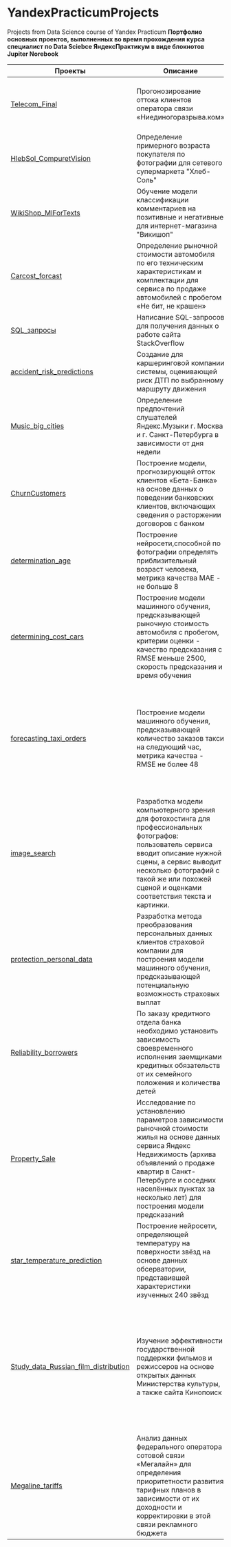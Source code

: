 # YandexPracticumProjects
 Projects from Data Science course of Yandex Practicum
**Портфолио основных проектов, выполненных во время прохождения курса специалист по Data Sciebce ЯндексПрактикум в виде блокнотов Jupiter Norebook**


| Проекты                                                                                                                                                           	| Описание                                                                                                                                                                                                                                                             	| Стек                                                                                                                                                                                                                                                                                                     	|
|-------------------------------------------------------------------------------------------------------------------------------------------------------------------	|----------------------------------------------------------------------------------------------------------------------------------------------------------------------------------------------------------------------------------------------------------------------	|----------------------------------------------------------------------------------------------------------------------------------------------------------------------------------------------------------------------------------------------------------------------------------------------------------------	|
| [Telecom_Final](https://github.com/)                                                                                  	                                        | Прогонозирование оттока клиентов оператора связи «Ниединогоразрыва.ком»                                                                                                                                                                                               | pandas, numpy, datetime, seaborn, matplotlib, phik, sklearn; models: LogisticRegression, RandomForestClassifier, CatBoostClassifier 	                                                                                                                        |
| [HlebSol_CompuretVision](https://github.com)                                                                            	                                        | Определение примерного возраста покупателя по фотографии для сетевого супермаркета "Хлеб-Соль"                                                                                                                	                                                | pandas, numpy, matplotlib, Keras                                                                                                                                                                                                               	                                                                |
| [WikiShop_MlForTexts](https://github.com)                                                 	                                                                        | Обучение модели классификации комментариев на позитивные и негативные для интернет-магазина "Викишоп"                                                                                                                           	                                | pandas, numpy, matplotlib, re, spacy, ntlk, sklearn, catboost; models:LogisticRegression, DecisionTreeClassifier, CatBoostClassifier                                                                	                                                                                                                |
| [Carcost_forcast](https://github)                                  	                                                                                                | Определение рыночной стоимости автомобиля по его техническим характеристикам и комплектации для сервиса по продаже автомобилей с пробегом «Не бит, не крашен»                                                                                                  	|                                                                                                                           	|
| [SQL_запросы](https://github.com/Innagorbunova/repo/blob/main/SQL_запросы/SQL_запросы.ipynb)                                                                      	| Написание SQL-запросов для получения данных о работе сайта StackOverflow                                                                                                                                                                                             	|                                                                                                                                                                                                                                                                      	|
| [accident_risk_predictions](https://github.com/Innagorbunova/repo/blob/main/accident_risk_predictions/accident_risk_predictions.ipynb)                            	| Создание для каршеринговой компании системы, оценивающей риск ДТП по выбранному маршруту движения                                                                                                                                                                    	|                                	|
| [Music_big_cities](https://github.com/Innagorbunova/repo/blob/main/big_cities_music/Music_big_cities.ipynb)                                                       	| Определение предпочтений слушателей Яндекс.Музыки г. Москва и г. Санкт-Петербурга в зависимости от дня недели                                                                                                                                                        	|                                                                                                                                                                                                                                                                                                 	|
| [СhurnСustomers](https://github.com/Innagorbunova/repo/blob/main/churn_customers/СhurnСustomers.ipynb)                                                            	| Построение модели, прогнозирующей отток клиентов «Бета-Банка» на основе данных о поведении банковских клиентов, включающих сведения о расторжении договоров с банком                                                                                                 	|                                                                                                                                        	|
| [determination_age](https://github.com/Innagorbunova/repo/blob/main/determination_age/determination_age.ipynb)                                                    	| Построение нейросети,способной по фотографии определять приблизительный возраст человека, метрика качества MAE - не больше 8                                                                                                                                         	| pandas, seaborn, matplotlib, tensorflow (ResNet50, ImageDataGenerator, GlobalAveragePooling2D, Dense, Sequential, Adam)                                                                                                                                                                                        	|
| [determining_cost_cars](https://github.com/Innagorbunova/repo/blob/main/determining_cost_cars/determining_cost_cars.ipynb)                                        	| Построение модели машинного обучения, предсказывающей рыночную стоимость автомобиля с пробегом, критерии оценки - качество предсказания с RMSE меньше 2500, скорость предсказания и время обучения                                                                   	| pandas, numpy, category_encoders, lightgbm, catboost, StandardScaler, GridSearchCV, cross_val_score, RandomForestRegressor, DecisionTreeRegressor, LinearRegression, CatBoostRegressor                                                                                                                         	|
| [forecasting_taxi_orders](https://github.com/Innagorbunova/repo/blob/main/forecasting_taxi_orders/forecasting_taxi_orders.ipynb)                            	| Построение модели машинного обучения, предсказывающей количество заказов такси на следующий час, метрика качества - RMSE не более 48                                                                                                                                 	| pandas, numpy, matplotlib, seaborn, seasonal_decompose, GridSearchCV, TimeSeriesSplit, DecisionTreeRegressor, RandomForestRegressor, LGBMRegressor, CatBoostRegressor, XGBRegressor, работа с временными рядами, ресемплирование, создание признаков                                                           	|
| [image_search](https://github.com/Innagorbunova/repo/blob/main/image_search/image_search.ipynb)                                                                   	| Разработка модели компьютерного зрения для фотохостинга для профессиональных фотографов: пользователь сервиса вводит описание нужной сцены, а сервис выводит несколько фотографий с такой же или похожей сценой и оценками соответствия  текста и картинки.          	| pandas, numpy, os, re, nltk, seaborn, matplotlib, tensorflow, keras, sklearn, TfidfVectorizer, GridSearchCV, LinearRegression, RidgeCV, LinearSVR                                                                                                                                                              	|
| [protection_personal_data](https://github.com/Innagorbunova/repo/blob/main/protection_personal_data/protection_personal_data.ipynb)                               	| Разработка метода преобразования персональных данных клиентов страховой компании для построения модели машинного обучения, предсказывающей потенциальную возможность страховых выплат                                                                                	| pandas, numpy, StandardScaler, LinearRegression, матричные уравнения, теоремы об обратной матрице произведения матриц, транспонирование произведения матриц                                                                                                                                                    	|
| [Reliability_borrowers](https://github.com/Innagorbunova/repo/blob/main/reliable_borrowers/Reliability_borrowers.ipynb)                                           	| По заказу кредитного отдела банка необходимо установить зависимость своевременного исполнения заемщиками кредитных обязательств от их семейного положения и количества детей                                                                                         	| Python, Pandas (удаление пропусков, аномальных значений, дубликатов, изменение типов данных, категоризация, формирование дополнительных датафреймов, словарей, декомпозиция исходного датафрейма)                                                                                                              	|
| [Property_Sale](https://github.com/Innagorbunova/repo/blob/main/sale_property/Property_Sale.ipynb)                                                    	| Исследование по установлению параметров зависимости рыночной стоимости жилья на основе данных сервиса Яндекc Недвижимость (архива объявлений о продаже квартир в Санкт-Петербурге и соседних населённых пунктах за несколько лет) для построения модели предсказаний 	| pandas, matplotlib, предобработка данных (удаление дубликатов, замена пропусков), деклмпозиция датафрейма, добавление расчетов в исходный датафрейм, построение гистограмм, боксплотов, графиков                                                                                                               	|
| [star_temperature_prediction](https://github.com/Innagorbunova/repo/blob/main/star_temperature_prediction/star_temperature_prediction.ipynb)                	| Построение нейросети, определяющей температуру на поверхности звёзд на основе данных обсерватории, представившей характеристики изученных 240 звёзд                                                                                                                  	| pandas, numpy, torch, torchvision, seaborn, matplotlib, OneHotEncoder, StandardScaler,обучение полносвязной нейронной сети                                                                                                                                                                                     	|
| [Study_data_Russian_film_distribution](https://github.com/Innagorbunova/repo/blob/main/study_Russian_film_distributio/Study_data_Russian_film_distribution.ipynb) 	| Изучение  эффективности государственной поддержки фильмов и режиссеров на основе открытых данных Министерства культуры, а также сайта Кинопоиск                                                                                                                      	| Python, Pandas, Matplotlib, Seaborn (объемная предобработка данных, изучение корелляцииформирование новых датафреймов на основе расчётов дополнительных параметров, получение срезов данных, применением методов группировки, построение гистограмм, боксплотов, матрицы корреляции, иных графиков             	|
| [Megaline_tariffs](https://github.com/Innagorbunova/repo/blob/main/tarif_megaline/Megaline_tariffs.ipynb)                                                         	| Анализ данных федерального оператора сотовой связи «Мегалайн» для определения приоритетности развития тарифных планов в зависимости от их доходности и корректировки в этой связи рекламного бюджета                                                                 	| Python, Pandas, Matplotlib, Seaborn, SciPy, Numpy (построение и анализ графиков распределений, описательная статистика, выдвижение и проверка гипотез с использованием функций модуля stats Python-библиотеки SciPy)                                                                                           	|